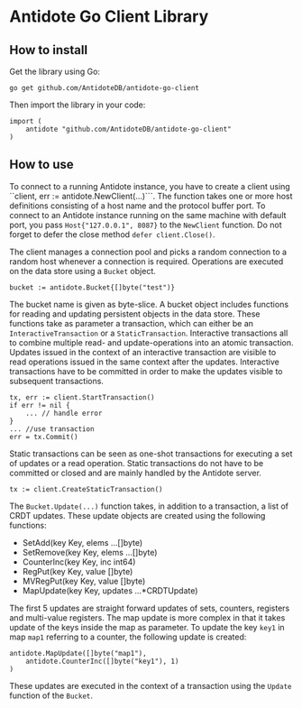 # Antidote Go Client Library

## How to install

Get the library using Go:

```
go get github.com/AntidoteDB/antidote-go-client
```

Then import the library in your code:

```
import (
    antidote "github.com/AntidoteDB/antidote-go-client"
)
```

## How to use

To connect to a running Antidote instance, you have to create a client using ``client, err := antidote.NewClient(...)```.
The function takes one or more host definitions consisting of a host name and the protocol buffer port.
To connect to an Antidote instance running on the same machine with default port, you pass `Host{"127.0.0.1", 8087}` to the `NewClient` function.
Do not forget to defer the close method `defer client.Close()`.

The client manages a connection pool and picks a random connection to a random host whenever a connection is required.
Operations are executed on the data store using a `Bucket` object.

```
bucket := antidote.Bucket{[]byte("test")}
```

The bucket name is given as byte-slice.
A bucket object includes functions for reading and updating persistent objects in the data store.
These functions take as parameter a transaction, which can either be an `InteractiveTransaction` or a `StaticTransaction`.
Interactive transactions all to combine multiple read- and update-operations into an atomic transaction.
Updates issued in the context of an interactive transaction are visible to read operations issued in the same context after the updates.
Interactive transactions have to be committed in order to make the updates visible to subsequent transactions.

```
tx, err := client.StartTransaction()
if err != nil {
    ... // handle error
}
... //use transaction
err = tx.Commit()
```

Static transactions can be seen as one-shot transactions for executing a set of updates or a read operation.
Static transactions do not have to be committed or closed and are mainly handled by the Antidote server.

```
tx := client.CreateStaticTransaction()
```

The `Bucket.Update(...)` function takes, in addition to a transaction, a list of CRDT updates.
These update objects are created using the following functions:

- SetAdd(key Key, elems ...[]byte)
- SetRemove(key Key, elems ...[]byte)
- CounterInc(key Key, inc int64)
- RegPut(key Key, value []byte)
- MVRegPut(key Key, value []byte)
- MapUpdate(key Key, updates ...*CRDTUpdate)

The first 5 updates are straight forward updates of sets, counters, registers and multi-value registers.
The map update is more complex in that it takes update of the keys inside the map as parameter.
To update the key `key1` in map `map1` referring to a counter, the following update is created:

```
antidote.MapUpdate([]byte("map1"),
    antidote.CounterInc([]byte("key1"), 1)
)
```

These updates are executed in the context of a transaction using the `Update` function of the `Bucket`.

